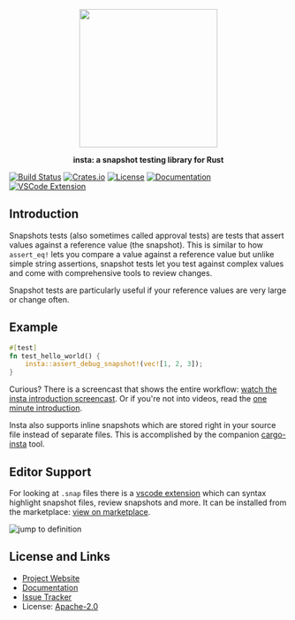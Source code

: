 <div align="center">
 <img src="https://github.com/mitsuhiko/insta/blob/master/assets/logo.png?raw=true" width="250" height="250">
 <p><strong>insta: a snapshot testing library for Rust</strong></p>
</div>

[![Build Status](https://github.com/mitsuhiko/insta/workflows/Tests/badge.svg?branch=master)](https://github.com/mitsuhiko/insta/actions?query=workflow%3ATests)
[![Crates.io](https://img.shields.io/crates/d/insta.svg)](https://crates.io/crates/insta)
[![License](https://img.shields.io/github/license/mitsuhiko/insta)](https://github.com/mitsuhiko/insta/blob/master/LICENSE)
[![Documentation](https://docs.rs/insta/badge.svg)](https://docs.rs/insta)
[![VSCode Extension](https://img.shields.io/visual-studio-marketplace/v/mitsuhiko.insta?label=vscode%20extension)](https://marketplace.visualstudio.com/items?itemName=mitsuhiko.insta)

## Introduction

Snapshots tests (also sometimes called approval tests) are tests that
assert values against a reference value (the snapshot). This is similar
to how `assert_eq!` lets you compare a value against a reference value but
unlike simple string assertions, snapshot tests let you test against complex
values and come with comprehensive tools to review changes.

Snapshot tests are particularly useful if your reference values are very
large or change often.

## Example

```rust
#[test]
fn test_hello_world() {
    insta::assert_debug_snapshot!(vec![1, 2, 3]);
}
```

Curious? There is a screencast that shows the entire workflow: [watch the insta
introduction screencast](https://www.youtube.com/watch?v=rCHrMqE4JOY&feature=youtu.be).
Or if you're not into videos, read the [one minute introduction](#introduction).

Insta also supports inline snapshots which are stored right in your source file
instead of separate files. This is accomplished by the companion
[cargo-insta](https://crates.io/crates/cargo-insta) tool.

## Editor Support

For looking at `.snap` files there is a [vscode extension](https://github.com/mitsuhiko/insta/tree/master/vscode-insta)
which can syntax highlight snapshot files, review snapshots and more.  It can be installed from the
marketplace: [view on marketplace](https://marketplace.visualstudio.com/items?itemName=mitsuhiko.insta).

![jump to definition](https://raw.githubusercontent.com/mitsuhiko/insta/master/vscode-insta/images/jump-to-definition.gif)

## License and Links

- [Project Website](https://insta.rs/)
- [Documentation](https://docs.rs/insta/)
- [Issue Tracker](https://github.com/mitsuhiko/insta/issues)
- License: [Apache-2.0](https://github.com/mitsuhiko/insta/blob/master/LICENSE)

